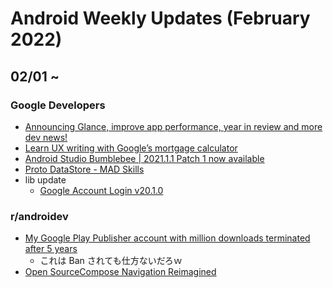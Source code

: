# Android Weekly Updates (February 2022)

## 02/01 ~

### Google Developers

- [Announcing Glance, improve app performance, year in review and more dev news!](https://www.youtube.com/watch?v=QdNP_Q9_5AE)
- [Learn UX writing with Google’s mortgage calculator](https://www.youtube.com/watch?v=hE7EQCg--KY)
- [Android Studio Bumblebee | 2021.1.1 Patch 1 now available](https://androidstudio.googleblog.com/2022/02/android-studio-bumblebee-202111-patch-1.html)
- [Proto DataStore - MAD Skills](https://www.youtube.com/watch?v=aYhgwII6_VM)
- lib update
  - [Google Account Login v20.1.0](https://developers.google.com/android/guides/releases#february_01_2022)

### r/androidev

- [My Google Play Publisher account with million downloads terminated after 5 years](https://www.reddit.com/r/androiddev/comments/skch98/my_google_play_publisher_account_with_million/)
  - これは Ban されても仕方ないだろｗ
- [Open SourceCompose Navigation Reimagined](https://www.reddit.com/r/androiddev/comments/skm69f/compose_navigation_reimagined/)
